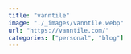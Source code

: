```yaml
---
title: "vanntile"
image: "./_images/vanntile.webp"
url: "https://vanntile.com/"
categories: ["personal", "blog"]
---
```

